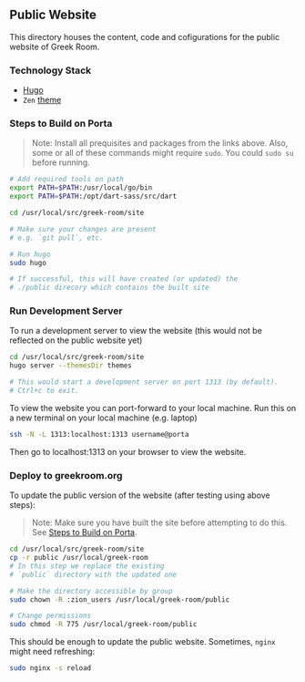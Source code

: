 ## Public Website
This directory houses the content, code and cofigurations for the public website of Greek Room.

### Technology Stack
- [Hugo](https://github.com/gohugoio/hugo)
- `Zen` [theme](https://github.com/frjo/hugo-theme-zen)

### Steps to Build on Porta
> Note: Install all prequisites and packages from the links above.
> Also, some or all of these commands might require `sudo`. You could `sudo su` before running.

```sh
# Add required tools on path
export PATH=$PATH:/usr/local/go/bin
export PATH=$PATH:/opt/dart-sass/src/dart

cd /usr/local/src/greek-room/site

# Make sure your changes are present
# e.g. `git pull`, etc.

# Run hugo
sudo hugo

# If successful, this will have created (or updated) the
# ./public direcory which contains the built site
```

### Run Development Server
To run a development server to view the website (this would not be reflected on the public website yet)
```sh
cd /usr/local/src/greek-room/site
hugo server --themesDir themes

# This would start a development server on port 1313 (by default).
# Ctrl+c to exit.
```

To view the website you can port-forward to your local machine. Run this on a new terminal on your local machine (e.g. laptop)
```sh
ssh -N -L 1313:localhost:1313 username@porta
```
Then go to localhost:1313 on your browser to view the website.

### Deploy to greekroom.org
To update the public version of the website (after testing using above steps):
> Note: Make sure you have built the site before attempting to do this. See [Steps to Build on Porta](#Steps-to-Build-on-Porta).
```sh
cd /usr/local/src/greek-room/site
cp -r public /usr/local/greek-room
# In this step we replace the existing
# `public` directory with the updated one

# Make the directory accessible by group
sudo chown -R :zion_users /usr/local/greek-room/public

# Change permissions
sudo chmod -R 775 /usr/local/greek-room/public
```

This should be enough to update the public website. Sometimes, `nginx` might need refreshing:
```sh
sudo nginx -s reload
```
